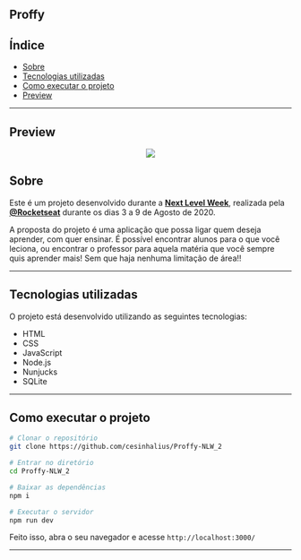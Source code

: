 <h2> Proffy</h2>



##  Índice

- [Sobre](#-Sobre)
- [Tecnologias utilizadas](#-Tecnologias-utilizadas)
- [Como executar o projeto](#-Como-executar-o-projeto)
- [Preview](#-Preview)

---

## Preview

<p align="center">
      <img src="https://github.com/cesinhalius/Proffy-NLW_2/blob/master/public/images/telaPrincipal.PNG.PNG">
</p>


##  Sobre 

Este é um projeto desenvolvido durante a **[Next Level Week](https://nextlevelweek.com/)**, realizada pela **[@Rocketseat](https://github.com/Rocketseat)** durante os dias 3 a 9 de Agosto de 2020.

A proposta do projeto é uma aplicação que possa ligar quem deseja aprender, com quer ensinar. É possível encontrar alunos para o que você leciona, ou encontrar o professor para aquela matéria que você sempre quis aprender mais! Sem que haja nenhuma limitação de área!! 

--- 

##  Tecnologias utilizadas

O projeto está desenvolvido utilizando as seguintes tecnologias:

- HTML
- CSS
- JavaScript
- Node.js 
- Nunjucks 
- SQLite 

--- 

## Como executar o projeto

```bash
# Clonar o repositório
git clone https://github.com/cesinhalius/Proffy-NLW_2

# Entrar no diretório
cd Proffy-NLW_2

# Baixar as dependências
npm i

# Executar o servidor
npm run dev
```

Feito isso, abra o seu navegador e acesse `http://localhost:3000/`

---